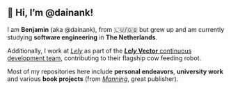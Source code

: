 <h2> 👋 Hi, I’m @dainank! </h2>

I am **Benjamin** (aka @dainank), from :luxembourg:/:uk: but grew up and am currently studying **software engineering** in **The Netherlands**.

Additionally, I work at [*Lely*](https://www.lely.com/) as part of the [__*Lely* Vector__ continuous development team](https://www.lely.com/solutions/feeding/vector/), contributing to their flagship cow feeding robot.

Most of my repositories here include **personal endeavors**, **university work** and various **book projects** (from [*Manning*](https://www.manning.com/), great publisher).
